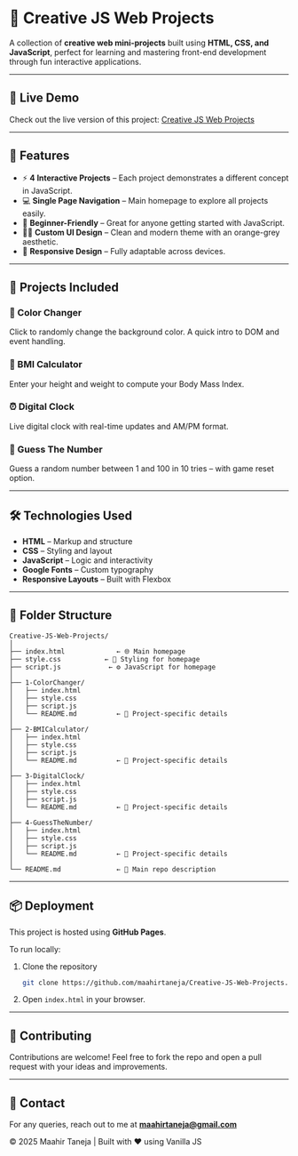 # 🎨 Creative JS Web Projects  

A collection of **creative web mini-projects** built using **HTML, CSS, and JavaScript**, perfect for learning and mastering front-end development through fun interactive applications.

---

## 🚀 Live Demo  
Check out the live version of this project: [Creative JS Web Projects](https://maahirtaneja.github.io/Creative-JS-Web-Projects/)

---

## 📌 Features  
- ⚡ **4 Interactive Projects** – Each project demonstrates a different concept in JavaScript.  
- 💻 **Single Page Navigation** – Main homepage to explore all projects easily.  
- 🎯 **Beginner-Friendly** – Great for anyone getting started with JavaScript.  
- 🧑‍🎨 **Custom UI Design** – Clean and modern theme with an orange-grey aesthetic.  
- 📱 **Responsive Design** – Fully adaptable across devices.

---

## 📂 Projects Included  

### 🎨 Color Changer  
Click to randomly change the background color. A quick intro to DOM and event handling.

### 🧮 BMI Calculator  
Enter your height and weight to compute your Body Mass Index.

### ⏰ Digital Clock  
Live digital clock with real-time updates and AM/PM format.

### 🤔 Guess The Number  
Guess a random number between 1 and 100 in 10 tries – with game reset option.

---

## 🛠️ Technologies Used  
- **HTML** – Markup and structure  
- **CSS** – Styling and layout  
- **JavaScript** – Logic and interactivity  
- **Google Fonts** – Custom typography  
- **Responsive Layouts** – Built with Flexbox

---

## 📂 Folder Structure  

```
Creative-JS-Web-Projects/
│
├── index.html             ← 🌐 Main homepage
├── style.css           ← 🎨 Styling for homepage
├── script.js            ← ⚙️ JavaScript for homepage
│
├── 1-ColorChanger/
│   ├── index.html
│   ├── style.css
│   ├── script.js
│   └── README.md          ← 📘 Project-specific details
│
├── 2-BMICalculator/
│   ├── index.html
│   ├── style.css
│   ├── script.js
│   └── README.md          ← 📘 Project-specific details
│
├── 3-DigitalClock/
│   ├── index.html
│   ├── style.css
│   ├── script.js
│   └── README.md          ← 📘 Project-specific details
│
├── 4-GuessTheNumber/
│   ├── index.html
│   ├── style.css
│   ├── script.js
│   └── README.md          ← 📘 Project-specific details
│
└── README.md              ← 📄 Main repo description
```

---

## 📦 Deployment  

This project is hosted using **GitHub Pages**.  

To run locally:  
1. Clone the repository  
   ```bash
   git clone https://github.com/maahirtaneja/Creative-JS-Web-Projects.git
   ```  
2. Open `index.html` in your browser.

---

## 🌟 Contributing  

Contributions are welcome! Feel free to fork the repo and open a pull request with your ideas and improvements.

---

## 📧 Contact  
For any queries, reach out to me at **maahirtaneja@gmail.com**  

© 2025 Maahir Taneja | Built with ❤️ using Vanilla JS  
